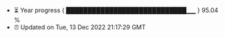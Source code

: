 - ⏳ Year progress { ████████████████████████████▁▁ } 95.04 %
- ⏰ Updated on Tue, 13 Dec 2022 21:17:29 GMT


